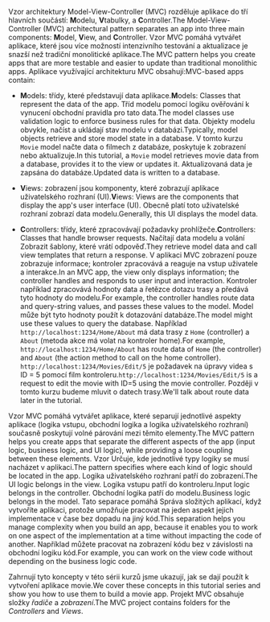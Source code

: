 <span data-ttu-id="4bd6f-101">Vzor architektury Model-View-Controller (MVC) rozděluje aplikace do tří hlavních součástí: **M**odelu, **V**tabulky, a **C**ontroller.</span><span class="sxs-lookup"><span data-stu-id="4bd6f-101">The Model-View-Controller (MVC) architectural pattern separates an app into three main components: **M**odel, **V**iew, and **C**ontroller.</span></span> <span data-ttu-id="4bd6f-102">Vzor MVC pomáhá vytvářet aplikace, které jsou více možností intenzivního testování a aktualizace je snazší než tradiční monolitické aplikace.</span><span class="sxs-lookup"><span data-stu-id="4bd6f-102">The MVC pattern helps you create apps that are more testable and easier to update than traditional monolithic apps.</span></span> <span data-ttu-id="4bd6f-103">Aplikace využívající architekturu MVC obsahují:</span><span class="sxs-lookup"><span data-stu-id="4bd6f-103">MVC-based apps contain:</span></span>

* <span data-ttu-id="4bd6f-104">**M**odels: třídy, které představují data aplikace.</span><span class="sxs-lookup"><span data-stu-id="4bd6f-104">**M**odels: Classes that represent the data of the app.</span></span> <span data-ttu-id="4bd6f-105">Tříd modelu pomocí logiku ověřování k vynucení obchodní pravidla pro tato data.</span><span class="sxs-lookup"><span data-stu-id="4bd6f-105">The model classes use validation logic to enforce business rules for that data.</span></span> <span data-ttu-id="4bd6f-106">Objekty modelu obvykle, načíst a ukládají stav modelu v databázi.</span><span class="sxs-lookup"><span data-stu-id="4bd6f-106">Typically, model objects retrieve and store model state in a database.</span></span> <span data-ttu-id="4bd6f-107">V tomto kurzu `Movie` model načte data o filmech z databáze, poskytuje k zobrazení nebo aktualizuje.</span><span class="sxs-lookup"><span data-stu-id="4bd6f-107">In this tutorial, a `Movie` model retrieves movie data from a database, provides it to the view or updates it.</span></span> <span data-ttu-id="4bd6f-108">Aktualizovaná data je zapsána do databáze.</span><span class="sxs-lookup"><span data-stu-id="4bd6f-108">Updated data is written to a database.</span></span>

* <span data-ttu-id="4bd6f-109">**V**iews: zobrazení jsou komponenty, které zobrazují aplikace uživatelského rozhraní (UI).</span><span class="sxs-lookup"><span data-stu-id="4bd6f-109">**V**iews: Views are the components that display the app's user interface (UI).</span></span> <span data-ttu-id="4bd6f-110">Obecně platí toto uživatelské rozhraní zobrazí data modelu.</span><span class="sxs-lookup"><span data-stu-id="4bd6f-110">Generally, this UI displays the model data.</span></span>

* <span data-ttu-id="4bd6f-111">**C**ontrollers: třídy, které zpracovávají požadavky prohlížeče.</span><span class="sxs-lookup"><span data-stu-id="4bd6f-111">**C**ontrollers: Classes that handle browser requests.</span></span> <span data-ttu-id="4bd6f-112">Načítají data modelu a volání Zobrazit šablony, které vrátí odpověď.</span><span class="sxs-lookup"><span data-stu-id="4bd6f-112">They retrieve model data and call view templates that return a response.</span></span> <span data-ttu-id="4bd6f-113">V aplikaci MVC zobrazení pouze zobrazuje informace; kontroler zpracovává a reaguje na vstup uživatele a interakce.</span><span class="sxs-lookup"><span data-stu-id="4bd6f-113">In an MVC app, the view only displays information; the controller handles and responds to user input and interaction.</span></span> <span data-ttu-id="4bd6f-114">Kontroler například zpracovává hodnoty data a řetězce dotazu trasy a předává tyto hodnoty do modelu.</span><span class="sxs-lookup"><span data-stu-id="4bd6f-114">For example, the controller handles route data and query-string values, and passes these values to the model.</span></span> <span data-ttu-id="4bd6f-115">Model může být tyto hodnoty použít k dotazování databáze.</span><span class="sxs-lookup"><span data-stu-id="4bd6f-115">The model might use these values to query the database.</span></span> <span data-ttu-id="4bd6f-116">Například `http://localhost:1234/Home/About` má data trasy z `Home` (controller) a `About` (metoda akce má volat na kontroler home).</span><span class="sxs-lookup"><span data-stu-id="4bd6f-116">For example, `http://localhost:1234/Home/About` has route data of `Home` (the controller) and `About` (the action method to call on the home controller).</span></span> <span data-ttu-id="4bd6f-117">`http://localhost:1234/Movies/Edit/5` je požadavek na úpravy videa s ID = 5 pomocí film kontroleru.</span><span class="sxs-lookup"><span data-stu-id="4bd6f-117">`http://localhost:1234/Movies/Edit/5` is a request to edit the movie with ID=5 using the movie controller.</span></span>  <span data-ttu-id="4bd6f-118">Později v tomto kurzu budeme mluvit o datech trasy.</span><span class="sxs-lookup"><span data-stu-id="4bd6f-118">We'll talk about route data later in the tutorial.</span></span>

<span data-ttu-id="4bd6f-119">Vzor MVC pomáhá vytvářet aplikace, které separují jednotlivé aspekty aplikace (logika vstupu, obchodní logika a logika uživatelského rozhraní) současně poskytují volné párování mezi těmito elementy.</span><span class="sxs-lookup"><span data-stu-id="4bd6f-119">The MVC pattern helps you create apps that separate the different aspects of the app (input logic, business logic, and UI logic), while providing a loose coupling between these elements.</span></span> <span data-ttu-id="4bd6f-120">Vzor Určuje, kde jednotlivé typy logiky se musí nacházet v aplikaci.</span><span class="sxs-lookup"><span data-stu-id="4bd6f-120">The pattern specifies where each kind of logic should be located in the app.</span></span> <span data-ttu-id="4bd6f-121">Logika uživatelského rozhraní patří do zobrazení.</span><span class="sxs-lookup"><span data-stu-id="4bd6f-121">The UI logic belongs in the view.</span></span> <span data-ttu-id="4bd6f-122">Logika vstupu patří do kontroleru.</span><span class="sxs-lookup"><span data-stu-id="4bd6f-122">Input logic belongs in the controller.</span></span> <span data-ttu-id="4bd6f-123">Obchodní logika patří do modelu.</span><span class="sxs-lookup"><span data-stu-id="4bd6f-123">Business logic belongs in the model.</span></span> <span data-ttu-id="4bd6f-124">Tato separace pomáhá Správa složitých aplikací, když vytvoříte aplikaci, protože umožňuje pracovat na jeden aspekt jejich implementace v čase bez dopadu na jiný kód.</span><span class="sxs-lookup"><span data-stu-id="4bd6f-124">This separation helps you manage complexity when you build an app, because it enables you to work on one aspect of the implementation at a time without impacting the code of another.</span></span> <span data-ttu-id="4bd6f-125">Například můžete pracovat na zobrazení kódu bez v závislosti na obchodní logiku kód.</span><span class="sxs-lookup"><span data-stu-id="4bd6f-125">For example, you can work on the view code without depending on the business logic code.</span></span>

<span data-ttu-id="4bd6f-126">Zahrnují tyto koncepty v této sérii kurzů jsme ukazují, jak se dají použít k vytvoření aplikace movie.</span><span class="sxs-lookup"><span data-stu-id="4bd6f-126">We cover these concepts in this tutorial series and show you how to use them to build a movie app.</span></span> <span data-ttu-id="4bd6f-127">Projekt MVC obsahuje složky *řadiče* a *zobrazení*.</span><span class="sxs-lookup"><span data-stu-id="4bd6f-127">The MVC project contains folders for the *Controllers* and *Views*.</span></span>
